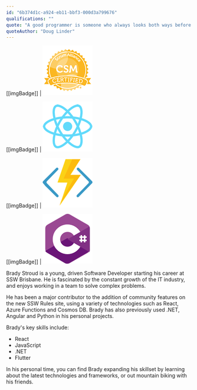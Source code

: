 ```yaml
---
id: "6b374d1c-a924-eb11-bbf3-000d3a799676"
qualifications: ""
quote: "A good programmer is someone who always looks both ways before crossing a one-way street."
quoteAuthor: "Doug Linder"
---
```


[[imgBadge]]
| ![CSM_Badge](../badges/Certification-scrumalliance-master.png)

[[imgBadge]]
| ![React](../badges/Developer-react.png)

[[imgBadge]]
| ![Azure Functions](../badges/Developer-azure-function.png)

[[imgBadge]]
| ![C#](../badges/Developer-c-sharp.png)

Brady Stroud is a young, driven Software Developer starting his career at SSW Brisbane. He is fascinated by the constant growth of the IT industry, and enjoys working in a team to solve complex problems.

He has been a major contributor to the addition of community features on the new SSW Rules site, using a variety of technologies such as React, Azure Functions and Cosmos DB. Brady has also previously used .NET, Angular and Python in his personal projects.

Brady's key skills include:

* React
* JavaScript
* .NET
* Flutter

In his personal time, you can find Brady expanding his skillset by learning about the latest technologies and frameworks, or out mountain biking with his friends.
